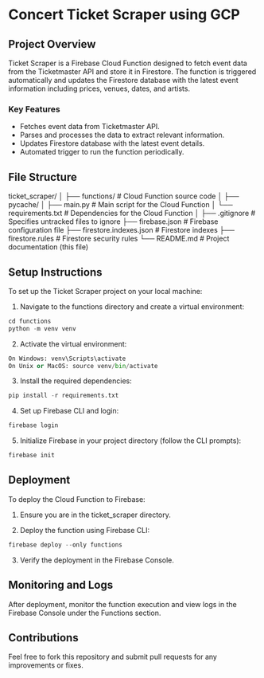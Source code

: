 # Concert Ticket Scraper using GCP

## Project Overview
Ticket Scraper is a Firebase Cloud Function designed to fetch event data from the Ticketmaster API and store it in Firestore. The function is triggered automatically and updates the Firestore database with the latest event information including prices, venues, dates, and artists.

### Key Features
- Fetches event data from Ticketmaster API.
- Parses and processes the data to extract relevant information.
- Updates Firestore database with the latest event details.
- Automated trigger to run the function periodically.

## File Structure
ticket_scraper/
│
├── functions/ # Cloud Function source code
│ ├── pycache/
│ ├── main.py # Main script for the Cloud Function
│ └── requirements.txt # Dependencies for the Cloud Function
│
├── .gitignore # Specifies untracked files to ignore
├── firebase.json # Firebase configuration file
├── firestore.indexes.json # Firestore indexes
├── firestore.rules # Firestore security rules
└── README.md # Project documentation (this file)

## Setup Instructions
To set up the Ticket Scraper project on your local machine:

1. Navigate to the functions directory and create a virtual environment:
```python 
cd functions
python -m venv venv
```

2. Activate the virtual environment:
```python 
On Windows: venv\Scripts\activate
On Unix or MacOS: source venv/bin/activate
```

3. Install the required dependencies:
```python 
pip install -r requirements.txt
```

4. Set up Firebase CLI and login:
```python 
firebase login
```

5. Initialize Firebase in your project directory (follow the CLI prompts):
```python 
firebase init
```

## Deployment
To deploy the Cloud Function to Firebase:

1. Ensure you are in the ticket_scraper directory.

2. Deploy the function using Firebase CLI:
```python 
firebase deploy --only functions
```

3. Verify the deployment in the Firebase Console.

## Monitoring and Logs
After deployment, monitor the function execution and view logs in the Firebase Console under the Functions section.

## Contributions
Feel free to fork this repository and submit pull requests for any improvements or fixes.

